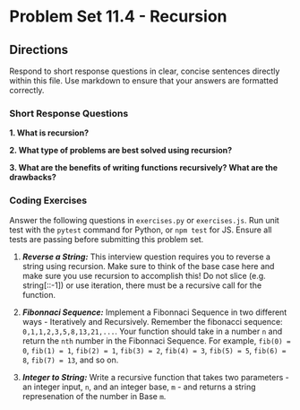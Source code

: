 # Problem Set 11.4 - Recursion

## Directions
Respond to short response questions in clear, concise sentences directly within this file. Use markdown to ensure that your answers are formatted correctly.

### Short Response Questions
**1. What is recursion?**

**2. What type of problems are best solved using recursion?**

**3. What are the benefits of writing functions recursively? What are the drawbacks?**

### Coding Exercises
Answer the following questions in `exercises.py` or `exercises.js`. Run unit test with the `pytest` command for Python, or `npm test` for JS. Ensure all tests are passing before submitting this problem set.

1. **_Reverse a String:_** This interview question requires you to reverse a string using recursion. Make sure to think of the base case here and make sure you use recursion to accomplish this! Do not slice (e.g. string[::-1]) or use iteration, there must be a recursive call for the function.

2. **_Fibonnaci Sequence:_** Implement a Fibonnaci Sequence in two different ways - Iteratively and Recursively. Remember the fibonacci sequence: `0,1,1,2,3,5,8,13,21,...`. Your function should take in a number `n` and return the `nth` number in the Fibonnaci Sequence. For example, `fib(0) = 0`, `fib(1) = 1`, `fib(2) = 1`, `fib(3) = 2`, `fib(4) = 3`, `fib(5) = 5`, `fib(6) = 8`, `fib(7) = 13`, and so on. 

3. **_Integer to String:_** Write a recursive function that takes two parameters - an integer input, `n`, and an integer base, `m` - and returns a string represenation of the number in Base `m`.
